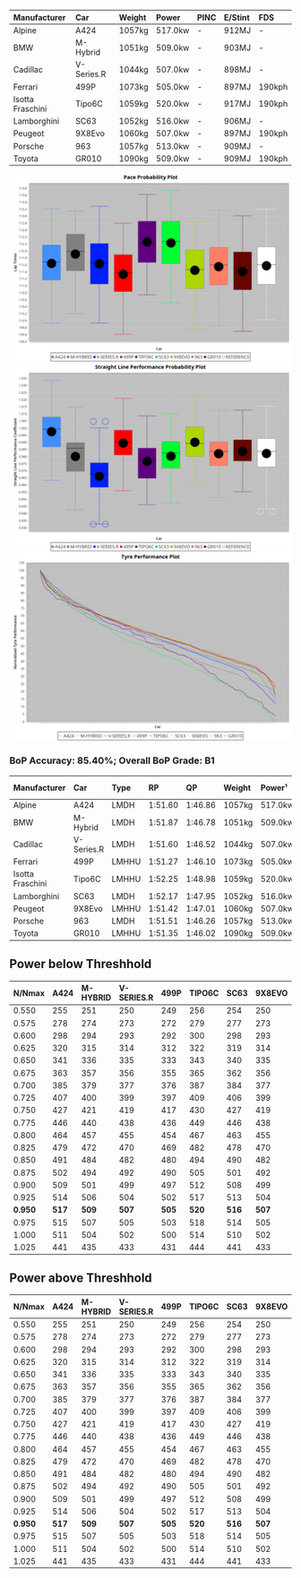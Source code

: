 | Manufacturer     | Car        | Weight | Power   | PINC    | E/Stint | FDS     |
|:-|:-|:-|:-|:-|:-|:-|
| Alpine           | A424       | 1057kg | 517.0kw |    -    | 912MJ   |    -    |
| BMW              | M-Hybrid   | 1051kg | 509.0kw |    -    | 903MJ   |    -    |
| Cadillac         | V-Series.R | 1044kg | 507.0kw |    -    | 898MJ   |    -    |
| Ferrari          | 499P       | 1073kg | 505.0kw |    -    | 897MJ   | 190kph  |
| Isotta Fraschini | Tipo6C     | 1059kg | 520.0kw |    -    | 917MJ   | 190kph  |
| Lamborghini      | SC63       | 1052kg | 516.0kw |    -    | 906MJ   |    -    |
| Peugeot          | 9X8Evo     | 1060kg | 507.0kw |    -    | 897MJ   | 190kph  |
| Porsche          | 963        | 1057kg | 513.0kw |    -    | 909MJ   |    -    |
| Toyota           | GR010      | 1090kg | 509.0kw |    -    | 909MJ   | 190kph  |

![PACECHART](./IMG/ACOMETHOD.png)
![STRAIGHTLINEPERFORMANCECHART](./IMG/ACOMETHOD_sp.png)
![TYREPERFORMANCECHART](./IMG/ACOMETHOD_tw.png)

### BoP Accuracy: 85.40%; Overall BoP Grade: B1
| Manufacturer     | Car        | Type  | RP      | QP      | Weight | Power¹  | Threshhold | PINC    | Power²   | E/Stint | AVG Vmax  | FDS     | RDLC | L/Stint | BOP-Grade | Model Accuracy | Model Points | Match%  | SimDiff |
|:-|:-|:-|:-|:-|:-|:-|:-|:-|:-|:-|:-|:-|:-|:-|:-|:-|:-|:-|:-|
| Alpine           | A424       | LMDH  | 1:51.60 | 1:46.86 | 1057kg | 517.0kw | 210.0kph   |    -    | 517.00kw |  912MJ  | 290.91kph |    -    | 1.00 | 34      | ~A1       | 100.00%        | 870          | 97.98%  | #       |
| BMW              | M-Hybrid   | LMDH  | 1:51.87 | 1:46.78 | 1051kg | 509.0kw | 210.0kph   |    -    | 509.00kw |  903MJ  | 287.82kph |    -    | 1.01 | 34      | ~A1       | 100.00%        | 1914         | 100.00% | #       |
| Cadillac         | V-Series.R | LMDH  | 1:51.60 | 1:46.52 | 1044kg | 507.0kw | 210.0kph   |    -    | 507.00kw |  898MJ  | 285.45kph |    -    | 1.02 | 34      | ~A1       | 98.03%         | 3773         | 100.00% | ±0.81s  |
| Ferrari          | 499P       | LMHHU | 1:51.27 | 1:46.10 | 1073kg | 505.0kw | 210.0kph   |    -    | 505.00kw |  897MJ  | 287.67kph | 190kph  | 1.02 | 34      | -B2       | 100.00%        | 4212         | 80.57%  | ±0.74s  |
| Isotta Fraschini | Tipo6C     | LMHHU | 1:52.25 | 1:48.98 | 1059kg | 520.0kw | 210.0kph   |    -    | 520.00kw |  917MJ  | 288.11kph | 190kph  | 1.04 | 34      | +Ω1       | 100.00%        | 105          | 45.45%  | #       |
| Lamborghini      | SC63       | LMDH  | 1:52.17 | 1:47.95 | 1052kg | 516.0kw | 210.0kph   |    -    | 516.00kw |  906MJ  | 288.38kph |    -    | 1.03 | 34      | +C1       | 100.00%        | 597          | 78.49%  | #       |
| Peugeot          | 9X8Evo     | LMHHU | 1:51.42 | 1:47.01 | 1060kg | 507.0kw | 210.0kph   |    -    | 507.00kw |  897MJ  | 288.65kph | 190kph  | 0.99 | 34      | +B2       | 100.00%        | 463          | 82.51%  | #       |
| Porsche          | 963        | LMDH  | 1:51.51 | 1:46.26 | 1057kg | 513.0kw | 210.0kph   |    -    | 513.00kw |  909MJ  | 288.22kph |    -    | 1.00 | 34      | ~A1       | 99.21%         | 10753        | 95.81%  | ±0.38s  |
| Toyota           | GR010      | LMHHU | 1:51.35 | 1:46.02 | 1090kg | 509.0kw | 210.0kph   |    -    | 509.00kw |  909MJ  | 286.17kph | 190kph  | 1.00 | 34      | -B1       | 99.54%         | 3271         | 87.83%  | ±0.42s  |

## Power below Threshhold
| N/Nmax    | A424    | M-HYBRID | V-SERIES.R | 499P    | TIPO6C  | SC63    | 9X8EVO  | 963     | GR010   |
|:-|:-|:-|:-|:-|:-|:-|:-|:-|:-|
|  0.550    |  255    |  251     |  250       |  249    |  256    |  254    |  250    |  253    |  251    |
|  0.575    |  278    |  274     |  273       |  272    |  279    |  277    |  273    |  276    |  274    |
|  0.600    |  298    |  294     |  293       |  292    |  300    |  298    |  293    |  296    |  294    |
|  0.625    |  320    |  315     |  314       |  312    |  322    |  319    |  314    |  317    |  315    |
|  0.650    |  341    |  336     |  335       |  333    |  343    |  340    |  335    |  338    |  336    |
|  0.675    |  363    |  357     |  356       |  355    |  365    |  362    |  356    |  360    |  357    |
|  0.700    |  385    |  379     |  377       |  376    |  387    |  384    |  377    |  382    |  379    |
|  0.725    |  407    |  400     |  399       |  397    |  409    |  406    |  399    |  403    |  400    |
|  0.750    |  427    |  421     |  419       |  417    |  430    |  427    |  419    |  424    |  421    |
|  0.775    |  446    |  440     |  438       |  436    |  449    |  446    |  438    |  443    |  440    |
|  0.800    |  464    |  457     |  455       |  454    |  467    |  463    |  455    |  461    |  457    |
|  0.825    |  479    |  472     |  470       |  469    |  482    |  478    |  470    |  476    |  472    |
|  0.850    |  491    |  484     |  482       |  480    |  494    |  490    |  482    |  487    |  484    |
|  0.875    |  502    |  494     |  492       |  490    |  505    |  501    |  492    |  498    |  494    |
|  0.900    |  509    |  501     |  499       |  497    |  512    |  508    |  499    |  505    |  501    |
|  0.925    |  514    |  506     |  504       |  502    |  517    |  513    |  504    |  510    |  506    |
| **0.950** | **517** | **509**  | **507**    | **505** | **520** | **516** | **507** | **513** | **509** |
|  0.975    |  515    |  507     |  505       |  503    |  518    |  514    |  505    |  511    |  507    |
|  1.000    |  511    |  504     |  502       |  500    |  514    |  510    |  502    |  507    |  504    |
|  1.025    |  441    |  435     |  433       |  431    |  444    |  441    |  433    |  438    |  435    |

## Power above Threshhold
| N/Nmax    | A424    | M-HYBRID | V-SERIES.R | 499P    | TIPO6C  | SC63    | 9X8EVO  | 963     | GR010   |
|:-|:-|:-|:-|:-|:-|:-|:-|:-|:-|
|  0.550    |  255    |  251     |  250       |  249    |  256    |  254    |  250    |  253    |  251    |
|  0.575    |  278    |  274     |  273       |  272    |  279    |  277    |  273    |  276    |  274    |
|  0.600    |  298    |  294     |  293       |  292    |  300    |  298    |  293    |  296    |  294    |
|  0.625    |  320    |  315     |  314       |  312    |  322    |  319    |  314    |  317    |  315    |
|  0.650    |  341    |  336     |  335       |  333    |  343    |  340    |  335    |  338    |  336    |
|  0.675    |  363    |  357     |  356       |  355    |  365    |  362    |  356    |  360    |  357    |
|  0.700    |  385    |  379     |  377       |  376    |  387    |  384    |  377    |  382    |  379    |
|  0.725    |  407    |  400     |  399       |  397    |  409    |  406    |  399    |  403    |  400    |
|  0.750    |  427    |  421     |  419       |  417    |  430    |  427    |  419    |  424    |  421    |
|  0.775    |  446    |  440     |  438       |  436    |  449    |  446    |  438    |  443    |  440    |
|  0.800    |  464    |  457     |  455       |  454    |  467    |  463    |  455    |  461    |  457    |
|  0.825    |  479    |  472     |  470       |  469    |  482    |  478    |  470    |  476    |  472    |
|  0.850    |  491    |  484     |  482       |  480    |  494    |  490    |  482    |  487    |  484    |
|  0.875    |  502    |  494     |  492       |  490    |  505    |  501    |  492    |  498    |  494    |
|  0.900    |  509    |  501     |  499       |  497    |  512    |  508    |  499    |  505    |  501    |
|  0.925    |  514    |  506     |  504       |  502    |  517    |  513    |  504    |  510    |  506    |
| **0.950** | **517** | **509**  | **507**    | **505** | **520** | **516** | **507** | **513** | **509** |
|  0.975    |  515    |  507     |  505       |  503    |  518    |  514    |  505    |  511    |  507    |
|  1.000    |  511    |  504     |  502       |  500    |  514    |  510    |  502    |  507    |  504    |
|  1.025    |  441    |  435     |  433       |  431    |  444    |  441    |  433    |  438    |  435    |
